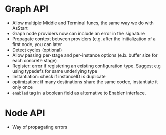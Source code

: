 # Graph API

* Allow multiple Middle and Terminal funcs, the same way we do with AsStart
* Graph node providers now can include an error in the signature
* Propagate context between providers (e.g. after the initialization of a first node, you can later
* Detect cycles (optional)
* Allow passing per-stage and per-instance options (e.b. buffer size for each concrete stage)
* Register: error if registering an existing configuration type. Suggest e.g using typedefs for same underlying type
* Instantiation: check if instanceID is duplicate
* optimization: if many destinations share the same codec, instantiate it only once
* `enabled` tag in a boolean field as alternative to Enabler interface.

# Node API
* Way of propagating errors